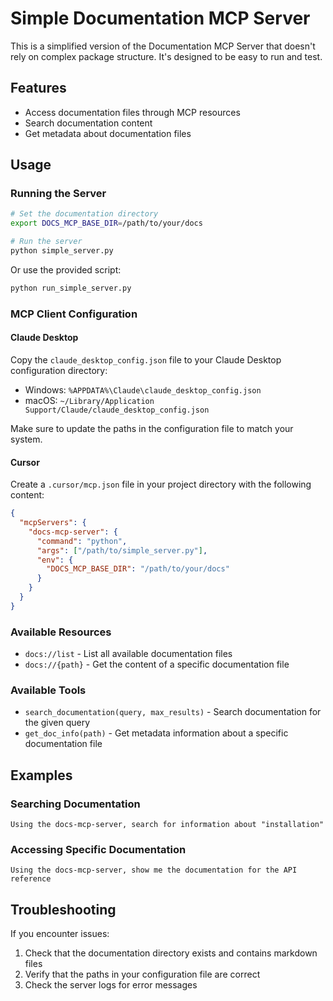 # Simple Documentation MCP Server

This is a simplified version of the Documentation MCP Server that doesn't rely on complex package structure. It's designed to be easy to run and test.

## Features

- Access documentation files through MCP resources
- Search documentation content
- Get metadata about documentation files

## Usage

### Running the Server

```bash
# Set the documentation directory
export DOCS_MCP_BASE_DIR=/path/to/your/docs

# Run the server
python simple_server.py
```

Or use the provided script:

```bash
python run_simple_server.py
```

### MCP Client Configuration

#### Claude Desktop

Copy the `claude_desktop_config.json` file to your Claude Desktop configuration directory:

- Windows: `%APPDATA%\Claude\claude_desktop_config.json`
- macOS: `~/Library/Application Support/Claude/claude_desktop_config.json`

Make sure to update the paths in the configuration file to match your system.

#### Cursor

Create a `.cursor/mcp.json` file in your project directory with the following content:

```json
{
  "mcpServers": {
    "docs-mcp-server": {
      "command": "python",
      "args": ["/path/to/simple_server.py"],
      "env": {
        "DOCS_MCP_BASE_DIR": "/path/to/your/docs"
      }
    }
  }
}
```

### Available Resources

- `docs://list` - List all available documentation files
- `docs://{path}` - Get the content of a specific documentation file

### Available Tools

- `search_documentation(query, max_results)` - Search documentation for the given query
- `get_doc_info(path)` - Get metadata information about a specific documentation file

## Examples

### Searching Documentation

```
Using the docs-mcp-server, search for information about "installation"
```

### Accessing Specific Documentation

```
Using the docs-mcp-server, show me the documentation for the API reference
```

## Troubleshooting

If you encounter issues:

1. Check that the documentation directory exists and contains markdown files
2. Verify that the paths in your configuration file are correct
3. Check the server logs for error messages
